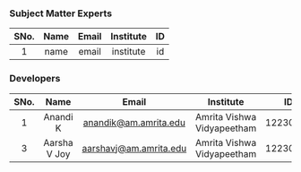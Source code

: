 
<!-- Remove all lines above this line before making changes to the file -->
### Subject Matter Experts
| SNo. | Name | Email | Institute | ID |
| :---: | :---: | :---: | :---: | :---: |
| 1 | name | email | institute | id |

### Developers
| SNo. | Name | Email | Institute | ID |
| :---: | :---: | :---: | :---: | :---: |
| 1 | Anandi K | anandik@am.amrita.edu| Amrita Vishwa Vidyapeetham | 12230912 |
| 3 | Aarsha V Joy | aarshavj@am.amrita.edu| Amrita Vishwa Vidyapeetham | 12230904 |